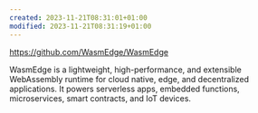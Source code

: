 ```yaml
---
created: 2023-11-21T08:31:01+01:00
modified: 2023-11-21T08:31:19+01:00
---
```


https://github.com/WasmEdge/WasmEdge

WasmEdge is a lightweight, high-performance, and extensible WebAssembly runtime for cloud native, edge, and decentralized applications. It powers serverless apps, embedded functions, microservices, smart contracts, and IoT devices.
